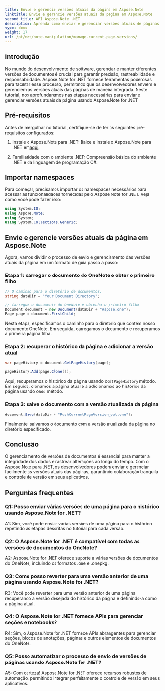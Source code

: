 ```yaml
---
title: Envie e gerencie versões atuais da página em Aspose.Note
linktitle: Envie e gerencie versões atuais da página em Aspose.Note
second_title: API Aspose.Note .NET
description: Aprenda como enviar e gerenciar versões atuais de páginas no Aspose.Note para .NET sem esforço. Melhore o controle de versão de documentos e a colaboração.
type: docs
weight: 17
url: /pt/net/note-manipulation/manage-current-page-versions/
---
```

## Introdução

No mundo do desenvolvimento de software, gerenciar e manter diferentes versões de documentos é crucial para garantir precisão, rastreabilidade e responsabilidade. Aspose.Note for .NET fornece ferramentas poderosas para facilitar esse processo, permitindo que os desenvolvedores enviem e gerenciem as versões atuais das páginas de maneira integrada. Neste tutorial, nos aprofundaremos nas etapas necessárias para enviar e gerenciar versões atuais da página usando Aspose.Note for .NET.

## Pré-requisitos

Antes de mergulhar no tutorial, certifique-se de ter os seguintes pré-requisitos configurados:

1.  Instale o Aspose.Note para .NET: Baixe e instale o Aspose.Note para .NET em[aqui](https://releases.aspose.com/note/net/).

2. Familiaridade com o ambiente .NET: Compreensão básica do ambiente .NET e da linguagem de programação C#.

## Importar namespaces

Para começar, precisamos importar os namespaces necessários para acessar as funcionalidades fornecidas pelo Aspose.Note for .NET. Veja como você pode fazer isso:

```csharp
using System.IO;
using Aspose.Note;
using System;
using System.Collections.Generic;
```

## Envie e gerencie versões atuais da página em Aspose.Note

Agora, vamos dividir o processo de envio e gerenciamento das versões atuais da página em um formato de guia passo a passo:

### Etapa 1: carregar o documento do OneNote e obter o primeiro filho

```csharp
// O caminho para o diretório de documentos.
string dataDir = "Your Document Directory";

// Carregue o documento do OneNote e obtenha o primeiro filho
Document document = new Document(dataDir + "Aspose.one");
Page page = document.FirstChild;
```

Nesta etapa, especificamos o caminho para o diretório que contém nosso documento OneNote. Em seguida, carregamos o documento e recuperamos a primeira página filha.

### Etapa 2: recuperar o histórico da página e adicionar a versão atual

```csharp
var pageHistory = document.GetPageHistory(page);

pageHistory.Add(page.Clone());
```

 Aqui, recuperamos o histórico da página usando o`GetPageHistory` método. Em seguida, clonamos a página atual e a adicionamos ao histórico da página usando o`Add` método.

### Etapa 3: salve o documento com a versão atualizada da página

```csharp
document.Save(dataDir + "PushCurrentPageVersion_out.one");
```

Finalmente, salvamos o documento com a versão atualizada da página no diretório especificado.

## Conclusão

O gerenciamento de versões de documentos é essencial para manter a integridade dos dados e rastrear alterações ao longo do tempo. Com o Aspose.Note para .NET, os desenvolvedores podem enviar e gerenciar facilmente as versões atuais das páginas, garantindo colaboração tranquila e controle de versão em seus aplicativos.

## Perguntas frequentes

### Q1: Posso enviar várias versões de uma página para o histórico usando Aspose.Note for .NET?

A1: Sim, você pode enviar várias versões de uma página para o histórico repetindo as etapas descritas no tutorial para cada versão.

### Q2: O Aspose.Note for .NET é compatível com todas as versões de documentos do OneNote?

A2: Aspose.Note for .NET oferece suporte a várias versões de documentos do OneNote, incluindo os formatos .one e .onepkg.

### Q3: Como posso reverter para uma versão anterior de uma página usando Aspose.Note for .NET?

R3: Você pode reverter para uma versão anterior de uma página recuperando a versão desejada do histórico da página e definindo-a como a página atual.

### Q4: O Aspose.Note for .NET fornece APIs para gerenciar seções e notebooks?

R4: Sim, o Aspose.Note for .NET fornece APIs abrangentes para gerenciar seções, blocos de anotações, páginas e outros elementos de documentos do OneNote.

### Q5: Posso automatizar o processo de envio de versões de páginas usando Aspose.Note for .NET?

A5: Com certeza! Aspose.Note for .NET oferece recursos robustos de automação, permitindo integrar perfeitamente o controle de versão em seus aplicativos.